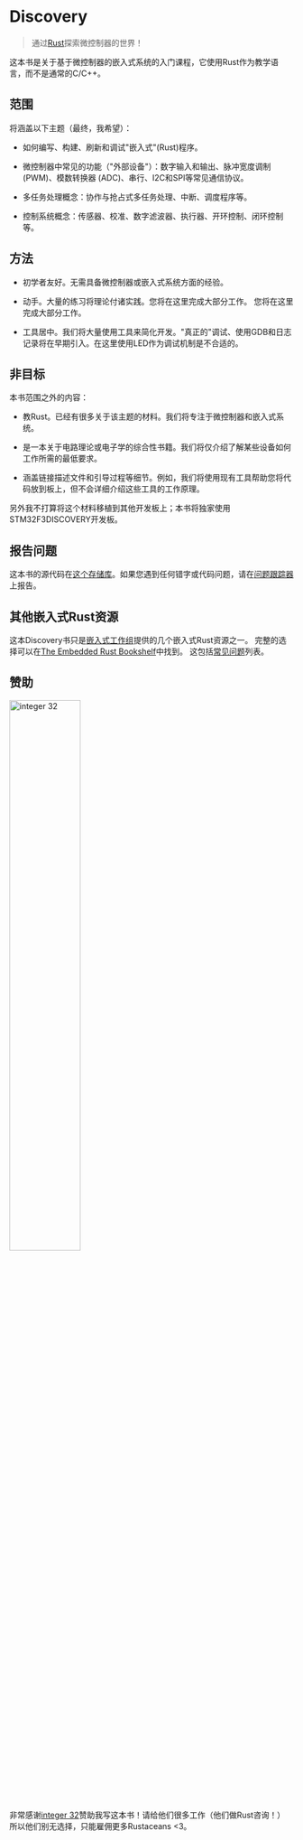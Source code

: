 # Discovery

> 通过[Rust]探索微控制器的世界！

[Rust]: https://www.rust-lang.org/

这本书是关于基于微控制器的嵌入式系统的入门课程，它使用Rust作为教学语言，而不是通常的C/C++。

## 范围

将涵盖以下主题（最终，我希望）：

- 如何编写、构建、刷新和调试"嵌入式"(Rust)程序。

- 微控制器中常见的功能（"外部设备"）：数字输入和输出、脉冲宽度调制 (PWM)、模数转换器 (ADC)、串行、I2C和SPI等常见通信协议。

- 多任务处理概念：协作与抢占式多任务处理、中断、调度程序等。

- 控制系统概念：传感器、校准、数字滤波器、执行器、开环控制、闭环控制等。

## 方法

- 初学者友好。无需具备微控制器或嵌入式系统方面的经验。

- 动手。大量的练习将理论付诸实践。您将在这里完成大部分工作。 您将在这里完成大部分工作。

- 工具居中。我们将大量使用工具来简化开发。"真正的"调试、使用GDB和日志记录将在早期引入。在这里使用LED作为调试机制是不合适的。

## 非目标

本书范围之外的内容：

- 教Rust。已经有很多关于该主题的材料。我们将专注于微控制器和嵌入式系统。

- 是一本关于电路理论或电子学的综合性书籍。我们将仅介绍了解某些设备如何工作所需的最低要求。

- 涵盖链接描述文件和引导过程等细节。例如，我们将使用现有工具帮助您将代码放到板上，但不会详细介绍这些工具的工作原理。

另外我不打算将这个材料移植到其他开发板上；本书将独家使用STM32F3DISCOVERY开发板。

## 报告问题

这本书的源代码在[这个存储库]。如果您遇到任何错字或代码问题，请在[问题跟踪器]上报告。

[这个存储库]: https://github.com/rust-embedded/discovery
[问题跟踪器]: https://github.com/rust-embedded/discovery/issues

## 其他嵌入式Rust资源

这本Discovery书只是[嵌入式工作组]提供的几个嵌入式Rust资源之一。 完整的选择可以在[The Embedded Rust Bookshelf]中找到。
这包括[常见问题]列表。

[嵌入式工作组]: https://github.com/rust-embedded/wg
[The Embedded Rust Bookshelf]: https://docs.rust-embedded.org
[常见问题]: https://docs.rust-embedded.org/faq.html

## 赞助

<p>
<a href="http://integer32.com/">
<img style="width: 50%" title="integer 32" src="assets/integer32.svg">
</a>
</p>

非常感谢[integer 32](http://integer32.com/)赞助我写这本书！请给他们很多工作（他们做Rust咨询！）
所以他们别无选择，只能雇佣更多Rustaceans <3。
